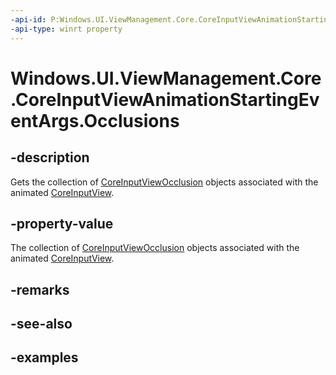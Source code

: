 ```yaml
---
-api-id: P:Windows.UI.ViewManagement.Core.CoreInputViewAnimationStartingEventArgs.Occlusions
-api-type: winrt property
---
```


# Windows.UI.ViewManagement.Core.CoreInputViewAnimationStartingEventArgs.Occlusions

<!--
public System.Collections.Generic.IReadOnlyList<Windows.UI.ViewManagement.Core.CoreInputViewOcclusion> Occlusions { get; }
-->

## -description

Gets the collection of [CoreInputViewOcclusion](coreinputviewocclusion.md) objects associated with the animated [CoreInputView](coreinputview.md).

## -property-value

The collection of [CoreInputViewOcclusion](coreinputviewocclusion.md) objects associated with the animated [CoreInputView](coreinputview.md).

## -remarks

## -see-also

## -examples
